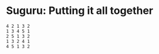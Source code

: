 # Suguru: Putting it all together

<!-- %% svg-grid: code -->

~~~~
4 2 1 3 2
1 3 4 5 1
2 5 1 3 2
1 3 2 4 1
4 5 1 3 2
~~~~

